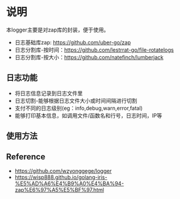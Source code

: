 # 说明

本logger主要是对zap库的封装，便于使用。  

- 日志基础库zap: https://github.com/uber-go/zap
- 日志分割库-按时间：https://github.com/lestrrat-go/file-rotatelogs
- 日志分割库-按大小：https://github.com/natefinch/lumberjack 

## 日志功能
- 将日志信息记录到日志文件里
- 日志切割-能够根据日志文件大小或时间间隔进行切割
- 支付不同的日志级别(eg：info,debug,warn,error,fatal)
- 能够打印基本信息，如调用文件/函数名和行号，日志时间，IP等

## 使用方法


## Reference
 - https://github.com/wzyonggege/logger
 - https://wisp888.github.io/golang-iris-%E5%AD%A6%E4%B9%A0%E4%BA%94-zap%E6%97%A5%E5%BF%97.html
